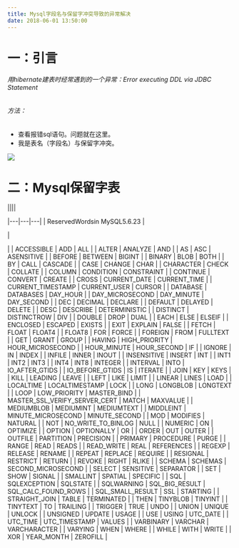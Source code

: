 ```yaml
---
title: Mysql字段名与保留字冲突导致的异常解决
date: 2018-06-01 13:50:00
---
```

# 一：引言

###### 用hibernate建表时经常遇到的一个异常：Error executing DDL via JDBC Statement

###### 方法：

*  查看报错sql语句。问题就在这里。
*  我是表名（字段名）与保留字冲突。

![](/Users/yueshutong/Downloads/md/2018/LOCAL/20180601Mysql字段名与保留字冲突导致的异常解决/1136672-20190623141441185-384732684.png)

# 二：Mysql保留字表

||||

|---|---|---|
|
ReservedWordsin
MySQL5.6.23
|

|

|
|
ACCESSIBLE
|
ADD
|
ALL
|
|
ALTER
|
ANALYZE
|
AND
|
|
AS
|
ASC
|
ASENSITIVE
|
|
BEFORE
|
BETWEEN
|
BIGINT
|
|
BINARY
|
BLOB
|
BOTH
|
|
BY
|
CALL
|
CASCADE
|
|
CASE
|
CHANGE
|
CHAR
|
|
CHARACTER
|
CHECK
|
COLLATE
|
|
COLUMN
|
CONDITION
|
CONSTRAINT
|
|
CONTINUE
|
CONVERT
|
CREATE
|
|
CROSS
|
CURRENT_DATE
|
CURRENT_TIME
|
|
CURRENT_TIMESTAMP
|
CURRENT_USER
|
CURSOR
|
|
DATABASE
|
DATABASES
|
DAY_HOUR
|
|
DAY_MICROSECOND
|
DAY_MINUTE
|
DAY_SECOND
|
|
DEC
|
DECIMAL
|
DECLARE
|
|
DEFAULT
|
DELAYED
|
DELETE
|
|
DESC
|
DESCRIBE
|
DETERMINISTIC
|
|
DISTINCT
|
DISTINCTROW
|
DIV
|
|
DOUBLE
|
DROP
|
DUAL
|
|
EACH
|
ELSE
|
ELSEIF
|
|
ENCLOSED
|
ESCAPED
|
EXISTS
|
|
EXIT
|
EXPLAIN
|
FALSE
|
|
FETCH
|
FLOAT
|
FLOAT4
|
|
FLOAT8
|
FOR
|
FORCE
|
|
FOREIGN
|
FROM
|
FULLTEXT
|
|
GET
|
GRANT
|
GROUP
|
|
HAVING
|
HIGH_PRIORITY
|
HOUR_MICROSECOND
|
|
HOUR_MINUTE
|
HOUR_SECOND
|
IF
|
|
IGNORE
|
IN
|
INDEX
|
|
INFILE
|
INNER
|
INOUT
|
|
INSENSITIVE
|
INSERT
|
INT
|
|
INT1
|
INT2
|
INT3
|
|
INT4
|
INT8
|
INTEGER
|
|
INTERVAL
|
INTO
|
IO_AFTER_GTIDS
|
|
IO_BEFORE_GTIDS
|
IS
|
ITERATE
|
|
JOIN
|
KEY
|
KEYS
|
|
KILL
|
LEADING
|
LEAVE
|
|
LEFT
|
LIKE
|
LIMIT
|
|
LINEAR
|
LINES
|
LOAD
|
|
LOCALTIME
|
LOCALTIMESTAMP
|
LOCK
|
|
LONG
|
LONGBLOB
|
LONGTEXT
|
|
LOOP
|
LOW_PRIORITY
|
MASTER_BIND
|
|
MASTER_SSL_VERIFY_SERVER_CERT
|
MATCH
|
MAXVALUE
|
|
MEDIUMBLOB
|
MEDIUMINT
|
MEDIUMTEXT
|
|
MIDDLEINT
|
MINUTE_MICROSECOND
|
MINUTE_SECOND
|
|
MOD
|
MODIFIES
|
NATURAL
|
|
NOT
|
NO_WRITE_TO_BINLOG
|
NULL
|
|
NUMERIC
|
ON
|
OPTIMIZE
|
|
OPTION
|
OPTIONALLY
|
OR
|
|
ORDER
|
OUT
|
OUTER
|
|
OUTFILE
|
PARTITION
|
PRECISION
|
|
PRIMARY
|
PROCEDURE
|
PURGE
|
|
RANGE
|
READ
|
READS
|
|
READ_WRITE
|
REAL
|
REFERENCES
|
|
REGEXP
|
RELEASE
|
RENAME
|
|
REPEAT
|
REPLACE
|
REQUIRE
|
|
RESIGNAL
|
RESTRICT
|
RETURN
|
|
REVOKE
|
RIGHT
|
RLIKE
|
|
SCHEMA
|
SCHEMAS
|
SECOND_MICROSECOND
|
|
SELECT
|
SENSITIVE
|
SEPARATOR
|
|
SET
|
SHOW
|
SIGNAL
|
|
SMALLINT
|
SPATIAL
|
SPECIFIC
|
|
SQL
|
SQLEXCEPTION
|
SQLSTATE
|
|
SQLWARNING
|
SQL_BIG_RESULT
|
SQL_CALC_FOUND_ROWS
|
|
SQL_SMALL_RESULT
|
SSL
|
STARTING
|
|
STRAIGHT_JOIN
|
TABLE
|
TERMINATED
|
|
THEN
|
TINYBLOB
|
TINYINT
|
|
TINYTEXT
|
TO
|
TRAILING
|
|
TRIGGER
|
TRUE
|
UNDO
|
|
UNION
|
UNIQUE
|
UNLOCK
|
|
UNSIGNED
|
UPDATE
|
USAGE
|
|
USE
|
USING
|
UTC_DATE
|
|
UTC_TIME
|
UTC_TIMESTAMP
|
VALUES
|
|
VARBINARY
|
VARCHAR
|
VARCHARACTER
|
|
VARYING
|
WHEN
|
WHERE
|
|
WHILE
|
WITH
|
WRITE
|
|
XOR
|
YEAR_MONTH
|
ZEROFILL
|